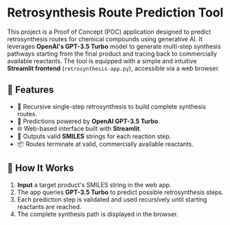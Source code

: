 # Retrosynthesis Route Prediction Tool

This project is a Proof of Concept (POC) application designed to predict retrosynthesis routes for chemical compounds using generative AI. It leverages **OpenAI's GPT-3.5 Turbo** model to generate multi-step synthesis pathways starting from the final product and tracing back to commercially available reactants. The tool is equipped with a simple and intuitive **Streamlit frontend** (`retrosynthesis-app.py`), accessible via a web browser.

## 🚀 Features

- 🔁 Recursive single-step retrosynthesis to build complete synthesis routes.
- 🤖 Predictions powered by **OpenAI GPT-3.5 Turbo**.
- 🌐 Web-based interface built with **Streamlit**.
- 🧪 Outputs valid **SMILES** strings for each reaction step.
- 📦 Routes terminate at valid, commercially available reactants.

## 🧠 How It Works

1. **Input** a target product's SMILES string in the web app.
2. The app queries **GPT-3.5 Turbo** to predict possible retrosynthesis steps.
3. Each prediction step is validated and used recursively until starting reactants are reached.
4. The complete synthesis path is displayed in the browser.
